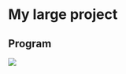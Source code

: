 # My large project
##  Program

<a href="https://codequohgfjftient.com/icons/codequotient_orange.png"><img src="https://codequotiegfhfjgfjfgnt.com/icons/codequotient_orange.png"></img></a>

